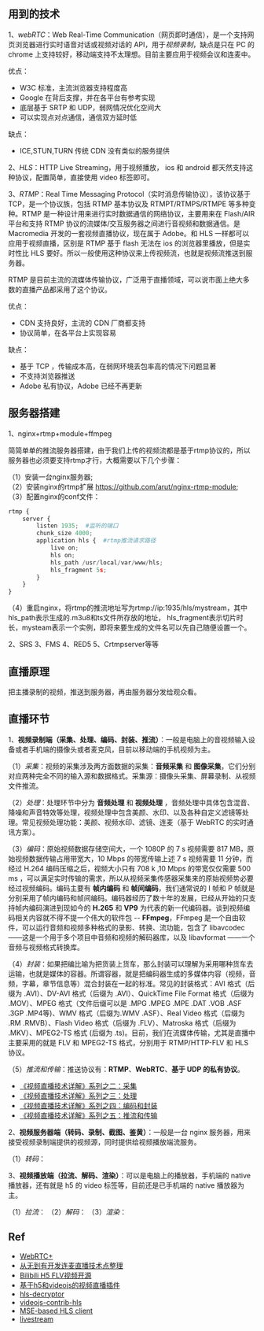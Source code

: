 ## 用到的技术

1、*webRTC*：Web Real-Time Communication（网页即时通信），是一个支持网页浏览器进行实时语音对话或视频对话的 API，用于*视频录制*，缺点是只在 PC 的 chrome 上支持较好，移动端支持不太理想。目前主要应用于视频会议和连麦中。

优点：
- W3C 标准，主流浏览器支持程度高
- Google 在背后支撑，并在各平台有参考实现
- 底层基于 SRTP 和 UDP，弱网情况优化空间大
- 可以实现点对点通信，通信双方延时低

缺点：
- ICE,STUN,TURN 传统 CDN 没有类似的服务提供

2、*HLS*：HTTP Live Streaming，用于视频播放， ios 和 android 都天然支持这种协议，配置简单，直接使用 video 标签即可。

3、*RTMP*：Real Time Messaging Protocol（实时消息传输协议），该协议基于 TCP，是一个协议族，包括 RTMP 基本协议及 RTMPT/RTMPS/RTMPE 等多种变种。RTMP 是一种设计用来进行实时数据通信的网络协议，主要用来在 Flash/AIR 平台和支持 RTMP 协议的流媒体/交互服务器之间进行音视频和数据通信。是 Macromedia 开发的一套视频直播协议，现在属于 Adobe。和 HLS 一样都可以应用于视频直播，区别是 RTMP 基于 flash 无法在 ios 的浏览器里播放，但是实时性比 HLS 要好。所以一般使用这种协议来上传视频流，也就是视频流推送到服务器。

RTMP 是目前主流的流媒体传输协议，广泛用于直播领域，可以说市面上绝大多数的直播产品都采用了这个协议。

优点：
- CDN 支持良好，主流的 CDN 厂商都支持
- 协议简单，在各平台上实现容易

缺点：
- 基于 TCP ，传输成本高，在弱网环境丢包率高的情况下问题显著
- 不支持浏览器推送
- Adobe 私有协议，Adobe 已经不再更新

## 服务器搭建

1、nginx+rtmp+module+ffmpeg

简简单单的推流服务器搭建，由于我们上传的视频流都是基于rtmp协议的，所以服务器也必须要支持rtmp才行，大概需要以下几个步骤：

（1）安装一台nginx服务器;  
（2）安装nginx的rtmp扩展 https://github.com/arut/nginx-rtmp-module;  
（3）配置nginx的conf文件：
``` python
rtmp {  
    server {  
        listen 1935;  #监听的端口
        chunk_size 4000;  
        application hls {  #rtmp推流请求路径
            live on;  
            hls on;  
            hls_path /usr/local/var/www/hls;  
            hls_fragment 5s;  
        }  
    }  
}
```
（4）重启nginx，将rtmp的推流地址写为rtmp://ip:1935/hls/mystream，其中hls_path表示生成的.m3u8和ts文件所存放的地址，
hls_fragment表示切片时长，mysteam表示一个实例，即将来要生成的文件名可以先自己随便设置一个。

2、SRS
3、FMS
4、RED5
5、Crtmpserver等等

## 直播原理

把主播录制的视频，推送到服务器，再由服务器分发给观众看。

## 直播环节

1、**视频录制端（采集、处理、编码、封装、推流）**：一般是电脑上的音视频输入设备或者手机端的摄像头或者麦克风，目前以移动端的手机视频为主。

（1）*采集*：视频的采集涉及两方面数据的采集：**音频采集** 和 **图像采集**，它们分别对应两种完全不同的输入源和数据格式。采集源：摄像头采集、屏幕录制、从视频文件推流。

（2）*处理*：处理环节中分为 **音频处理** 和 **视频处理** ，音频处理中具体包含混音、降噪和声音特效等处理，视频处理中包含美颜、水印、以及各种自定义滤镜等处理。常见视频处理功能：美颜、视频水印、滤镜、连麦（基于 WebRTC 的实时通讯方案）。

（3）*编码*：原始视频数据存储空间大，一个 1080P 的 7 s 视频需要 817 MB，原始视频数据传输占用带宽大，10 Mbps 的带宽传输上述 7 s 视频需要 11 分钟，而经过 H.264 编码压缩之后，视频大小只有 708 k ,10 Mbps 的带宽仅仅需要 500 ms ，可以满足实时传输的需求，所以从视频采集传感器采集来的原始视频势必要经过视频编码。编码主要有 **帧内编码** 和 **帧间编码**，我们通常说的 I 帧和 P 帧就是分别采用了帧内编码和帧间编码。编码器经历了数十年的发展，已经从开始的只支持帧内编码演进到现如今的 **H.265** 和 **VP9** 为代表的新一代编码器。谈到视频编码相关内容就不得不提一个伟大的软件包 -- **FFmpeg**，FFmpeg 是一个自由软件，可以运行音频和视频多种格式的录影、转换、流功能，包含了 libavcodec ——这是一个用于多个项目中音频和视频的解码器库，以及 libavformat ——一个音频与视频格式转换库。

（4）*封装*：如果把编比喻为把货装上货车，那么封装可以理解为采用哪种货车去运输，也就是媒体的容器。所谓容器，就是把编码器生成的多媒体内容（视频，音频，字幕，章节信息等）混合封装在一起的标准。常见的封装格式：AVI 格式（后缀为 .AVI）、DV-AVI 格式（后缀为 .AVI）、QuickTime File Format 格式（后缀为 .MOV）、MPEG 格式（文件后缀可以是 .MPG .MPEG .MPE .DAT .VOB .ASF .3GP .MP4等)、WMV 格式（后缀为.WMV .ASF）、Real Video 格式（后缀为 .RM .RMVB）、Flash Video 格式（后缀为 .FLV）、Matroska 格式（后缀为 .MKV）、MPEG2-TS 格式 (后缀为 .ts)。目前，我们在流媒体传输，尤其是直播中主要采用的就是 FLV 和 MPEG2-TS 格式，分别用于 RTMP/HTTP-FLV 和 HLS 协议。

（5）*推流和传输*：推送协议有：**RTMP**、**WebRTC**、**基于 UDP 的私有协议**。

- [《视频直播技术详解》系列之二：采集](http://blog.qiniu.com/archives/6713)
- [《视频直播技术详解》系列之三：处理](http://blog.qiniu.com/archives/6795)
- [《视频直播技术详解》系列之四：编码和封装](http://blog.qiniu.com/archives/6816)
- [《视频直播技术详解》系列之五：推流和传输](http://blog.qiniu.com/archives/6914)

2、**视频服务器端（转码、录制、截图、鉴黄）**：一般是一台 nginx 服务器，用来接受视频录制端提供的视频源，同时提供给视频播放端流服务。

（1）*转码*：

3、**视频播放端（拉流、解码、渲染）**：可以是电脑上的播放器，手机端的 native 播放器，还有就是 h5 的 video 标签等，目前还是已手机端的 native 播放器为主。

（1）*拉流*：
（2）*解码*：
（3）*渲染*：

## Ref

- [WebRTC+](http://l0gs.xf0rk.space/webrtc-plus/)
- [从无到有开发连麦直播技术点整理](https://github.com/DyncLang/DevLiveBook)
- [Bilibili H5 FLV视频开源](https://github.com/Bilibili/flv.js)
- [基于h5和videojs的视频直播插件](https://github.com/fzninja/hLive)
- [hls-decryptor](https://github.com/mafintosh/hls-decryptor)
- [videojs-contrib-hls](https://github.com/videojs/videojs-contrib-hls)
- [MSE-based HLS client](https://github.com/dailymotion/hls.js)
- [livestream](https://github.com/lcxfs1991/livestream)

